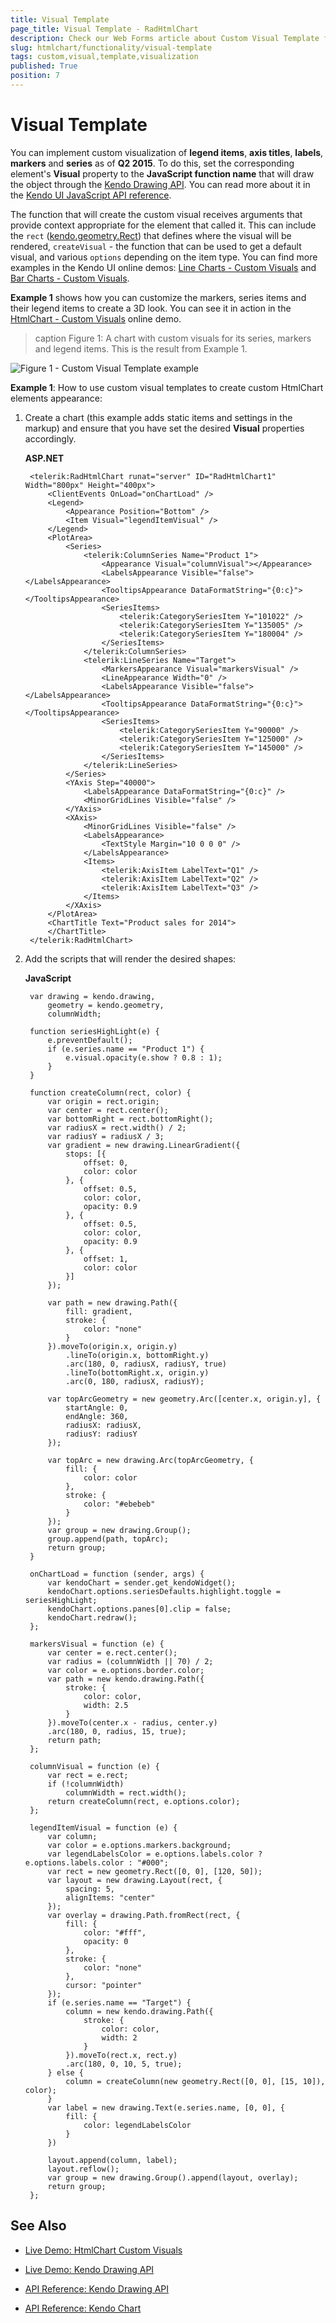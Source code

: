 ```yaml
---
title: Visual Template
page_title: Visual Template - RadHtmlChart
description: Check our Web Forms article about Custom Visual Template for Chart Elements.
slug: htmlchart/functionality/visual-template
tags: custom,visual,template,visualization
published: True
position: 7
---
```


# Visual Template

You can implement custom visualization of **legend items**, **axis titles**, **labels**, **markers** and **series** as of **Q2 2015**. To do this, set the corresponding element's **Visual** property to the **JavaScript function name** that will draw the object through the [Kendo Drawing API](https://demos.telerik.com/kendo-ui/drawing/index). You can read more about it in the [Kendo UI JavaScript API reference](https://docs.telerik.com/kendo-ui/api/javascript/drawing).

The function that will create the custom visual receives arguments that provide context appropriate for the element that called it. This can include the `rect` ([kendo.geometry.Rect](https://docs.telerik.com/kendo-ui/api/javascript/geometry/rect)) that defines where the visual will be rendered, `createVisual` - the function that can be used to get a default visual, and various `options` depending on the item type. You can find more examples in the Kendo UI online demos: [Line Charts - Custom Visuals](https://demos.telerik.com/kendo-ui/line-charts/visuals) and [Bar Charts - Custom Visuals](https://demos.telerik.com/kendo-ui/bar-charts/visuals).

**Example 1** shows how you can customize the markers, series items and their legend items to create a 3D look. You can see it in action in the [HtmlChart - Custom Visuals](https://demos.telerik.com/aspnet-ajax/htmlchart/examples/functionality/visual-templates/defaultcs.aspx) online demo.

>caption Figure 1: A chart with custom visuals for its series, markers and legend items. This is the result from Example 1.

![Figure 1 - Custom Visual Template example](images/custom-visual-template-example.png)


**Example 1**: How to use custom visual templates to create custom HtmlChart elements appearance:

1. Create a chart (this example adds static items and settings in the markup) and ensure that you have set the desired **Visual** properties accordingly.

	**ASP.NET**

		<telerik:RadHtmlChart runat="server" ID="RadHtmlChart1" Width="800px" Height="400px">
			<ClientEvents OnLoad="onChartLoad" />
			<Legend>
				<Appearance Position="Bottom" />
				<Item Visual="legendItemVisual" />
			</Legend>
			<PlotArea>
				<Series>
					<telerik:ColumnSeries Name="Product 1">
						<Appearance Visual="columnVisual"></Appearance>
						<LabelsAppearance Visible="false"></LabelsAppearance>
						<TooltipsAppearance DataFormatString="{0:c}"></TooltipsAppearance>
						<SeriesItems>
							<telerik:CategorySeriesItem Y="101022" />
							<telerik:CategorySeriesItem Y="135005" />
							<telerik:CategorySeriesItem Y="180004" />
						</SeriesItems>
					</telerik:ColumnSeries>
					<telerik:LineSeries Name="Target">
						<MarkersAppearance Visual="markersVisual" />
						<LineAppearance Width="0" />
						<LabelsAppearance Visible="false"></LabelsAppearance>
						<TooltipsAppearance DataFormatString="{0:c}"></TooltipsAppearance>
						<SeriesItems>
							<telerik:CategorySeriesItem Y="90000" />
							<telerik:CategorySeriesItem Y="125000" />
							<telerik:CategorySeriesItem Y="145000" />
						</SeriesItems>
					</telerik:LineSeries>
				</Series>
				<YAxis Step="40000">
					<LabelsAppearance DataFormatString="{0:c}" />
					<MinorGridLines Visible="false" />
				</YAxis>
				<XAxis>
					<MinorGridLines Visible="false" />
					<LabelsAppearance>
						<TextStyle Margin="10 0 0 0" />
					</LabelsAppearance>
					<Items>
						<telerik:AxisItem LabelText="Q1" />
						<telerik:AxisItem LabelText="Q2" />
						<telerik:AxisItem LabelText="Q3" />
					</Items>
				</XAxis>
			</PlotArea>
			<ChartTitle Text="Product sales for 2014">
			</ChartTitle>
		</telerik:RadHtmlChart>


1. Add the scripts that will render the desired shapes:

	**JavaScript**
		
		var drawing = kendo.drawing,
			geometry = kendo.geometry,
			columnWidth;

		function seriesHighLight(e) {
			e.preventDefault();
			if (e.series.name == "Product 1") {
				e.visual.opacity(e.show ? 0.8 : 1);
			}
		}

		function createColumn(rect, color) {
			var origin = rect.origin;
			var center = rect.center();
			var bottomRight = rect.bottomRight();
			var radiusX = rect.width() / 2;
			var radiusY = radiusX / 3;
			var gradient = new drawing.LinearGradient({
				stops: [{
					offset: 0,
					color: color
				}, {
					offset: 0.5,
					color: color,
					opacity: 0.9
				}, {
					offset: 0.5,
					color: color,
					opacity: 0.9
				}, {
					offset: 1,
					color: color
				}]
			});

			var path = new drawing.Path({
				fill: gradient,
				stroke: {
					color: "none"
				}
			}).moveTo(origin.x, origin.y)
				.lineTo(origin.x, bottomRight.y)
				.arc(180, 0, radiusX, radiusY, true)
				.lineTo(bottomRight.x, origin.y)
				.arc(0, 180, radiusX, radiusY);

			var topArcGeometry = new geometry.Arc([center.x, origin.y], {
				startAngle: 0,
				endAngle: 360,
				radiusX: radiusX,
				radiusY: radiusY
			});

			var topArc = new drawing.Arc(topArcGeometry, {
				fill: {
					color: color
				},
				stroke: {
					color: "#ebebeb"
				}
			});
			var group = new drawing.Group();
			group.append(path, topArc);
			return group;
		}

		onChartLoad = function (sender, args) {
			var kendoChart = sender.get_kendoWidget();
			kendoChart.options.seriesDefaults.highlight.toggle = seriesHighLight;
			kendoChart.options.panes[0].clip = false;
			kendoChart.redraw();
		};

		markersVisual = function (e) {
			var center = e.rect.center();
			var radius = (columnWidth || 70) / 2;
			var color = e.options.border.color;
			var path = new kendo.drawing.Path({
				stroke: {
					color: color,
					width: 2.5
				}
			}).moveTo(center.x - radius, center.y)
			.arc(180, 0, radius, 15, true);
			return path;
		};

		columnVisual = function (e) {
			var rect = e.rect;
			if (!columnWidth)
				columnWidth = rect.width();
			return createColumn(rect, e.options.color);
		};

		legendItemVisual = function (e) {
			var column;
			var color = e.options.markers.background;
			var legendLabelsColor = e.options.labels.color ? e.options.labels.color : "#000";
			var rect = new geometry.Rect([0, 0], [120, 50]);
			var layout = new drawing.Layout(rect, {
				spacing: 5,
				alignItems: "center"
			});
			var overlay = drawing.Path.fromRect(rect, {
				fill: {
					color: "#fff",
					opacity: 0
				},
				stroke: {
					color: "none"
				},
				cursor: "pointer"
			});
			if (e.series.name == "Target") {
				column = new kendo.drawing.Path({
					stroke: {
						color: color,
						width: 2
					}
				}).moveTo(rect.x, rect.y)
				.arc(180, 0, 10, 5, true);
			} else {
				column = createColumn(new geometry.Rect([0, 0], [15, 10]), color);
			}
			var label = new drawing.Text(e.series.name, [0, 0], {
				fill: {
					color: legendLabelsColor
				}
			})

			layout.append(column, label);
			layout.reflow();
			var group = new drawing.Group().append(layout, overlay);
			return group;
		};


## See Also

 * [Live Demo: HtmlChart Custom Visuals](https://demos.telerik.com/aspnet-ajax/htmlchart/examples/functionality/visual-templates/defaultcs.aspx)

 * [Live Demo: Kendo Drawing API](https://demos.telerik.com/kendo-ui/drawing/index)

 * [API Reference: Kendo Drawing API](https://docs.telerik.com/kendo-ui/api/javascript/drawing)

 * [API Reference: Kendo Chart](https://docs.telerik.com/kendo-ui/api/javascript/dataviz/ui/chart)


